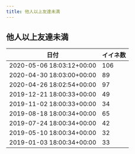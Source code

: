 ```yaml
---
title: 他人以上友達未満
---
```

## 他人以上友達未満

|日付|イイネ数|
|-|-|
|2020-05-06 18:03:12+00:00|106|
|2020-04-30 18:03:00+00:00|89|
|2020-04-26 18:02:54+00:00|97|
|2019-12-21 18:00:33+00:00|49|
|2019-11-02 18:00:33+00:00|34|
|2019-08-18 18:00:34+00:00|65|
|2019-07-24 18:00:34+00:00|42|
|2019-05-10 18:00:34+00:00|32|
|2019-01-03 18:00:34+00:00|33|

